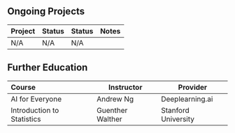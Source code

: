 ## Ongoing Projects

| Project                    | Status           | Status              | Notes               |
| :------------------------- | ---------------- | ------------------- | ------------------- |
| N/A                        | N/A              | N/A                 |                     |

## Further Education

| Course                     | Instructor       | Provider            |
| :------------------------- | ---------------- | ------------------- |
| AI for Everyone            | Andrew Ng        | Deeplearning.ai     |
| Introduction to Statistics | Guenther Walther | Stanford University |

